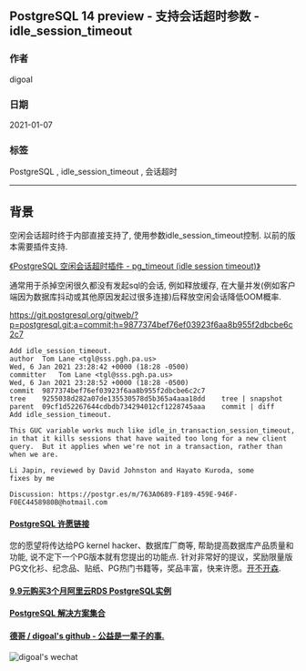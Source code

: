 ## PostgreSQL 14 preview - 支持会话超时参数 - idle_session_timeout    
            
### 作者            
digoal             
            
### 日期            
2021-01-07             
            
### 标签            
PostgreSQL , idle_session_timeout , 会话超时      
            
----            
            
## 背景     
空闲会话超时终于内部直接支持了, 使用参数idle_session_timeout控制. 以前的版本需要插件支持.    
  
[《PostgreSQL 空闲会话超时插件 - pg_timeout (idle session timeout)》](../202007/20200724_01.md)    
  
通常用于杀掉空闲很久都没有发起sql的会话, 例如释放缓存, 在大量并发(例如客户端因为数据库抖动或其他原因发起过很多连接)后释放空闲会话降低OOM概率.     
  
https://git.postgresql.org/gitweb/?p=postgresql.git;a=commit;h=9877374bef76ef03923f6aa8b955f2dbcbe6c2c7  
  
```  
Add idle_session_timeout.  
author	Tom Lane <tgl@sss.pgh.pa.us>	  
Wed, 6 Jan 2021 23:28:42 +0000 (18:28 -0500)  
committer	Tom Lane <tgl@sss.pgh.pa.us>	  
Wed, 6 Jan 2021 23:28:52 +0000 (18:28 -0500)  
commit	9877374bef76ef03923f6aa8b955f2dbcbe6c2c7  
tree	9255038d282a07de135530578d5b365a4aaa18dd	tree | snapshot  
parent	09cf1d52267644cdbdb734294012cf1228745aaa	commit | diff  
Add idle_session_timeout.  
  
This GUC variable works much like idle_in_transaction_session_timeout,  
in that it kills sessions that have waited too long for a new client  
query.  But it applies when we're not in a transaction, rather than  
when we are.  
  
Li Japin, reviewed by David Johnston and Hayato Kuroda, some  
fixes by me  
  
Discussion: https://postgr.es/m/763A0689-F189-459E-946F-F0EC4458980B@hotmail.com  
```  
     
  
#### [PostgreSQL 许愿链接](https://github.com/digoal/blog/issues/76 "269ac3d1c492e938c0191101c7238216")
您的愿望将传达给PG kernel hacker、数据库厂商等, 帮助提高数据库产品质量和功能, 说不定下一个PG版本就有您提出的功能点. 针对非常好的提议，奖励限量版PG文化衫、纪念品、贴纸、PG热门书籍等，奖品丰富，快来许愿。[开不开森](https://github.com/digoal/blog/issues/76 "269ac3d1c492e938c0191101c7238216").  
  
  
#### [9.9元购买3个月阿里云RDS PostgreSQL实例](https://www.aliyun.com/database/postgresqlactivity "57258f76c37864c6e6d23383d05714ea")
  
  
#### [PostgreSQL 解决方案集合](https://yq.aliyun.com/topic/118 "40cff096e9ed7122c512b35d8561d9c8")
  
  
#### [德哥 / digoal's github - 公益是一辈子的事.](https://github.com/digoal/blog/blob/master/README.md "22709685feb7cab07d30f30387f0a9ae")
  
  
![digoal's wechat](../pic/digoal_weixin.jpg "f7ad92eeba24523fd47a6e1a0e691b59")
  
